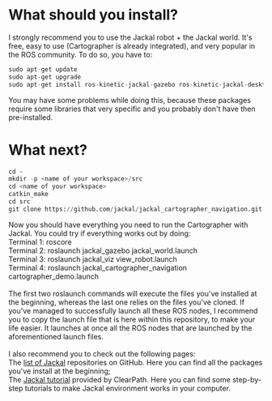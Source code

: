 # What should you install?
I strongly recommend you to use the Jackal robot + the Jackal world. It's free, easy to use (Cartographer is already integrated), and very popular in the ROS community. To do so, you have to:
```python
sudo apt-get update
sudo apt-get upgrade
sudo apt-get install ros-kinetic-jackal-gazebo ros-kinetic-jackal-desktop ros-kinetic-jackal-simulator ros-kinetic-jackal-viz ros-kinetic-jackal-description ros-kinetic-jackal-navigation (you can also install all the Jackal packages, except the 'cartographer-navigation' one)
```

You may have some problems while doing this, because these packages require some libraries that very specific and you probably don't have then pre-installed.


# What next?
```python
cd ~
mkdir -p <name of your workspace>/src
cd <name of your workspace> 
catkin_make
cd src
git clone https://github.com/jackal/jackal_cartographer_navigation.git
```
Now you should have everything you need to run the Cartographer with Jackal. You could try if everything works out by doing:<br />
Terminal 1: roscore<br />
Terminal 2: roslaunch jackal_gazebo jackal_world.launch<br />
Terminal 3: roslaunch jackal_viz view_robot.launch<br />
Terminal 4: roslaunch jackal_cartographer_navigation cartographer_demo.launch<br />
<br />
The first two roslaunch commands will execute the files you've installed at the beginning, whereas the last one relies on the files you've cloned. If you've managed to successfully launch all these ROS nodes, I recommend you to copy the launch file that is here within this repository, to make your life easier. It launches at once all the ROS nodes that are launched by the aforementioned launch files.<br />
<br />
I also recommend you to check out the following pages: <br />
The [list of Jackal](https://github.com/jackal) repositories on GitHub. Here you can find all the packages you've install at the beginning;<br />
The [Jackal tutorial](http://www.clearpathrobotics.com/assets/guides/kinetic/jackal/simulation.html) provided by ClearPath. Here you can find some step-by-step tutorials to make Jackal environment works in your computer.  
